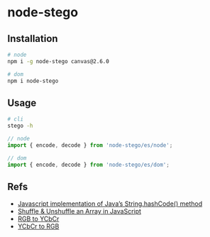 # node-stego

## Installation

```bash
# node
npm i -g node-stego canvas@2.6.0

# dom
npm i node-stego
```

## Usage

```bash
# cli
stego -h
```

```javascript
// node
import { encode, decode } from 'node-stego/es/node';

// dom
import { encode, decode } from 'node-stego/es/dom';
```

## Refs

- [Javascript implementation of Java’s String.hashCode() method](https://werxltd.com/wp/2010/05/13/javascript-implementation-of-javas-string-hashcode-method/)
- [Shuffle & Unshuffle an Array in JavaScript](https://gist.github.com/iSWORD/13f715370e56703f6c973b6dd706bbbd)
- [RGB to YCbCr](https://makarandtapaswi.wordpress.com/2009/07/20/why-the-rgb-to-ycbcr/)
- [YCbCr to RGB](https://stackoverflow.com/questions/21264648/javascript-convert-yuv-to-rgb)
